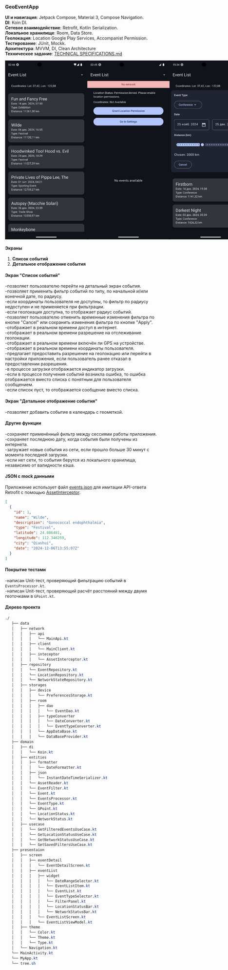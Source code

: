 ### GeoEventApp
**UI и навигация**: Jetpack Compose, Material 3, Compose Navigation.  
**DI**: Koin DI.  
**Сетевое взаимодействие**: Retrofit, Kotlin Serialization.  
**Локальное хранилище**: Room, Data Store.  
**Геолокация**: Location Google Play Services, Accompanist Permission.  
**Тестирование**: JUnit, Mockk.  
**Архитектура**: MVVM, DI, Clean Architecture  
**Техническое задание**: [TECHNICAL SPECIFICATIONS.md](https://github.com/vazh2100/GeoEventApplication/blob/master/TECHNICALSPECIFICATIONS.md)
 <div style="display: flex; justify-content: space-between;"> <img src="screenshots/Screenshot_Good.png" width="270" /> <img src="screenshots/Screenshot_Bad.png" width="270" /> <img src="screenshots/Screenshot_Filter.png" width="270" /> </div>

#### Экраны  
1. **Список событий**  
2. **Детальное отображение события**
   
#### Экран "Список событий"
-позволяет пользователю перейти на детальный экран события.  
-позволяет применить фильтр событий по типу, по начальной и/или конечной дате, по радиусу.  
-если координаты пользователя не доступны, то фильтр по радиусу недоступен и не применяется при фильтрации.  
-если геолокация доступна, то отображает радиус событий.  
-позволяет пользователю отменить временные изменения фильтра по кнопке "Cancel" или сохранить изменения фильтра по кнопке "Apply".  
-отображает в реальном времени доступ в интернет.  
-отображает в реальном времени разрешение на отслеживание геолокации.  
-отображает в реальном времени включён ли GPS на устройстве.  
-отображает в реальном времени координаты пользователя.  
-предлагает предоставить разрешение на геолокацию или перейти в настройки приложения, если пользователь ранее отказал в предоставлении разрешения.  
-в процессе загрузки отображается индикатор загрузки.  
-если в процессе получения событий возникла ошибка, то ошибка отображается вместо списка с понятным для пользователя сообщением.  
-если список пуст, то отображается сообщение вместо списка.  

#### Экран "Детальное отображение события" 
-позволяет добавить событие в календарь с геометкой.  

#### Другие функции  
-сохраняет применённый фильтр между сессиями работы приложения.  
-сохраняет последнюю дату, когда события были получены из интернета.  
-загружает новые события из сети, если прошло больше 30 минут с момента последней загрузки.  
-если нет сети, то события берутся из локального хранилища, независимо от валидности кэша.  

#### JSON с mock данными
Приложение использует файл [events.json](https://github.com/vazh2100/GeoEventApplication/blob/master/app/src/main/assets/events.json) для имитации API-ответа Retrofit c помощью [AssetInterceptor](https://github.com/vazh2100/GeoEventApplication/blob/master/app/src/main/java/com/vazh2100/geoeventapp/data/network/inteceptor/AssetInterceptor.kt).

```json
[
  {
    "id": 1,
    "name": "Wilde",
    "description": "Gonococcal endophthalmia",
    "type": "Festival",
    "latitude": 24.086481, 
    "longitude": 112.346259,
    "city": "Qiashui",  
    "date": "2024-12-06T13:55:07Z"
  }
]
```
#### Покрытие тестами
-написан Unit-тест, проверяющий фильтрацию событий в `EventsProcessor.kt`.  
-написан Unit-тест, проверяющий расчёт расстояний между двумя геоточками в `GPoint.kt`.  


#### Дерево проекта
```css
./
   ├── data
   │   ├── network
   │   │   ├── api
   │   │   │   └── MainApi.kt
   │   │   ├── client
   │   │   │   └── MainClient.kt
   │   │   ├── inteceptor
   │   │   │   └── AssetInterceptor.kt
   │   ├── repository
   │   │   └── EventRepository.kt
   │   │   └── LocationRepository.kt
   │   │   └── NetworkStateRepository.kt
   │   ├── storages
   │   │   ├── device
   │   │   │   └── PreferencesStorage.kt
   │   │   ├── room
   │   │   │   ├── dao
   │   │   │   │   └── EventDao.kt
   │   │   │   ├── typeConverter
   │   │   │   │   └── DateConverter.kt
   │   │   │   │   └── EventTypeConverter.kt
   │   │   │   └── AppDataBase.kt
   │   │   │   └── DataBaseProvider.kt
   ├── domain
   │   ├── di
   │   │   └── Koin.kt
   │   ├── entities
   │   │   ├── formatter
   │   │   │   └── DateFormatter.kt
   │   │   ├── json
   │   │   │   └── InstantDateTimeSerializer.kt
   │   │   └── AssetReader.kt
   │   │   └── EventFilter.kt
   │   │   └── Event.kt
   │   │   └── EventsProcessor.kt
   │   │   └── EventType.kt
   │   │   └── GPoint.kt
   │   │   └── LocationStatus.kt
   │   │   └── NetworkStatus.kt
   │   ├── usecase
   │   │   └── GetFilteredEventsUseCase.kt
   │   │   └── GetLocationStatusUseCase.kt
   │   │   └── GetNetworkStatusUseCase.kt
   │   │   └── GetSavedFiltersUseCase.kt
   ├── presentaion
   │   ├── screen
   │   │   ├── eventDetail
   │   │   │   └── EventDetailScreen.kt
   │   │   ├── eventList
   │   │   │   ├── widget
   │   │   │   │   └── DateRangeSelector.kt
   │   │   │   │   └── EventListItem.kt
   │   │   │   │   └── EventList.kt
   │   │   │   │   └── EventTypeSelector.kt
   │   │   │   │   └── FilterPanel.kt
   │   │   │   │   └── LocationStatusBar.kt
   │   │   │   │   └── NetworkStatusBar.kt
   │   │   │   └── EventListScreen.kt
   │   │   │   └── EventListViewModel.kt
   │   ├── theme
   │   │   └── Color.kt
   │   │   └── Theme.kt
   │   │   └── Type.kt
   │   └── Navigation.kt
   └── MainActivity.kt
   └── MyApp.kt
   └── tree.sh
```

